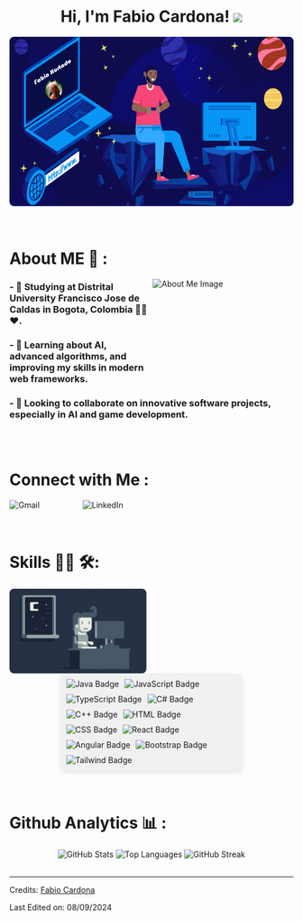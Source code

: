 <h1 align="center">
Hi, I'm Fabio Cardona!
    <a href="https://github.com/FabiusC" target="_self">
        <img src="https://media.giphy.com/media/hvRJCLFzcasrR4ia7z/giphy.gif" width="30">
    </a>
</h1>

<div align="center">
<img style="border-radius: 8px;" height="300" width="700" alt="Banner" src="./assets/Cover.png">
</div>

</br>
</br>

# About ME 💬 :

<img height="200" width="250" align="right" src="https://cdn.pixabay.com/animation/2024/05/16/21/45/21-45-34-3_512.gif" alt="About Me Image">

### - 📖 Studying at Distrital University Francisco Jose de Caldas in Bogota, Colombia 💛💙❤️.
### - 🌱 Learning about AI, advanced algorithms, and improving my skills in modern web frameworks.
### - 🤝 Looking to collaborate on innovative software projects, especially in AI and game development.
</br>
</br>

# Connect with Me :

<p>
    <a href="mailto:tu-email@gmail.com">
        <img align="left" alt="Gmail" width="130" height="50" src="https://img.shields.io/badge/Gmail-%23D14836.svg?style=for-the-badge&logo=gmail&logoColor=white">
    </a>
    <a href="https://www.linkedin.com/in/FabiusC">
        <img align="left" alt="LinkedIn" width="150" height="50" src="https://img.shields.io/badge/LinkedIn-%230077B5.svg?style=for-the-badge&logo=linkedin&logoColor=white">
    </a>
</p>

</br>
</br>
</br>

# Skills 👨‍💻 🛠:

<div align="center">
    <img style="border-radius: 8px;" src="https://raw.githubusercontent.com/AVS1508/AVS1508/master/assets/Night-Coding.gif" height="150" alt="Coding Image" align="left">
    <div style="display: flex; flex-wrap: wrap; width:60%; gap: 10px; padding: 10px; border-radius: 8px; background-color: #f0f0f0; box-shadow: 0px 4px 8px rgba(0, 0, 0, 0.1);">
        <img src="https://img.shields.io/badge/java-%23ED8B00.svg?style=for-the-badge&logo=Java&logoColor=white" alt="Java Badge">
        <img src="https://img.shields.io/badge/JavaScript-%23F7DF1E.svg?style=for-the-badge&logo=javascript&logoColor=black" alt="JavaScript Badge">
        <img src="https://img.shields.io/badge/TypeScript-%23007ACC.svg?style=for-the-badge&logo=typescript&logoColor=white" alt="TypeScript Badge">
        <img src="https://img.shields.io/badge/C%23-%23239120.svg?style=for-the-badge&logo=C-sharp&logoColor=white" alt="C# Badge">
        <img src="https://img.shields.io/badge/C%2B%2B-%2300599C.svg?style=for-the-badge&logo=c%2B%2B&logoColor=white" alt="C++ Badge">
        <img src="https://img.shields.io/badge/HTML-%23E34F26.svg?style=for-the-badge&logo=html5&logoColor=white" alt="HTML Badge">
        <img src="https://img.shields.io/badge/CSS-%231572B6.svg?style=for-the-badge&logo=css3&logoColor=white" alt="CSS Badge">
        <img src="https://img.shields.io/badge/React-%2361DAFB.svg?style=for-the-badge&logo=react&logoColor=black" alt="React Badge">
        <img src="https://img.shields.io/badge/Angular-%23DD0031.svg?style=for-the-badge&logo=angular&logoColor=white" alt="Angular Badge">
        <img src="https://img.shields.io/badge/Bootstrap-%23563D7C.svg?style=for-the-badge&logo=bootstrap&logoColor=white" alt="Bootstrap Badge">
        <img src="https://img.shields.io/badge/TailwindCSS-%2338B2AC.svg?style=for-the-badge&logo=tailwind-css&logoColor=white" alt="Tailwind Badge">
    </div>
</div>

</br>
</br>

# Github Analytics 📊 :

<div align="center">
    <img src="https://github-readme-stats-eight-theta.vercel.app/api?username=FabiusC&show_icons=true&theme=algolia&include_all_commits=true&count_private=true" height="180px" alt="GitHub Stats" />
    <img src="https://github-readme-stats-eight-theta.vercel.app/api/top-langs/?username=FabiusC&layout=compact&langs_count=8&theme=algolia" height="180px" alt="Top Languages" />
    <img src="https://github-readme-streak-stats.herokuapp.com/?user=FabiusC&theme=dark&hide_border=true" height="180px" alt="GitHub Streak" />
</div>

</br>

---

Credits: [Fabio Cardona](https://github.com/FabiusC)

Last Edited on: 08/09/2024
